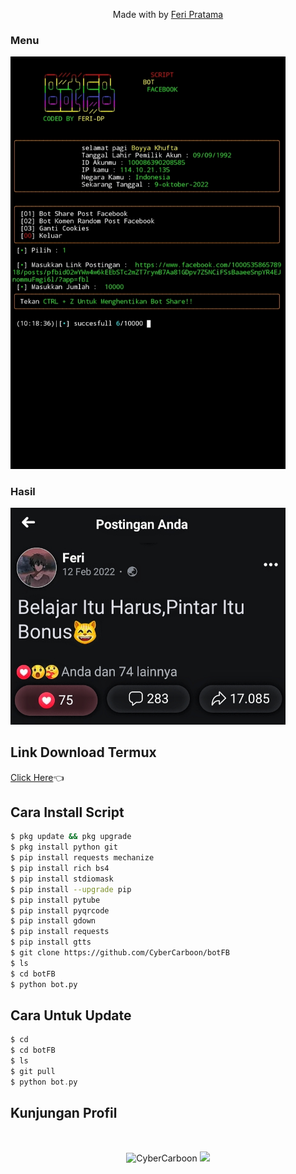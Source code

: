 <p align="center">
  Made with  by <a href="https://github.com/CyberCarboon">Feri Pratama</a>
</p>
<p align="center">
 
### Menu
 <img src="https://github.com/CyberCarboon/botFB/blob/main/menu.jpg" width="440" title="Menu" alt="Menu">
</p>

### Hasil
 <img src="https://github.com/CyberCarboon/botFB/blob/main/hasil.jpg" width="440" title="Hasil" alt="Hasil">
</p>

## Link Download Termux
[Click Here](https://f-droid.org/repo/com.termux_117.apk)👈
## Cara Install Script
```bash
$ pkg update && pkg upgrade
$ pkg install python git
$ pip install requests mechanize
$ pip install rich bs4
$ pip install stdiomask
$ pip install --upgrade pip
$ pip install pytube
$ pip install pyqrcode
$ pip install gdown
$ pip install requests
$ pip install gtts
$ git clone https://github.com/CyberCarboon/botFB
$ ls
$ cd botFB
$ python bot.py
```
## Cara Untuk Update 
```php
$ cd
$ cd botFB
$ ls
$ git pull
$ python bot.py
```
## Kunjungan Profil
<br><p align='center'><img src="https://komarev.com/ghpvc/?username=CyberCarboon&label=Total%20Profile%20Visitor&color=071A2C&style=for-the-badge" alt="CyberCarboon" />
<a href="https://api.daily.dev/get?r=CyberCarboon"><img src="https://opencollective.com/vuejs/contributors.svg?width=900" /></a>
<p align='center'><a href="https://api.daily.dev/get?r=CyberCarboon">
<p align="center">
